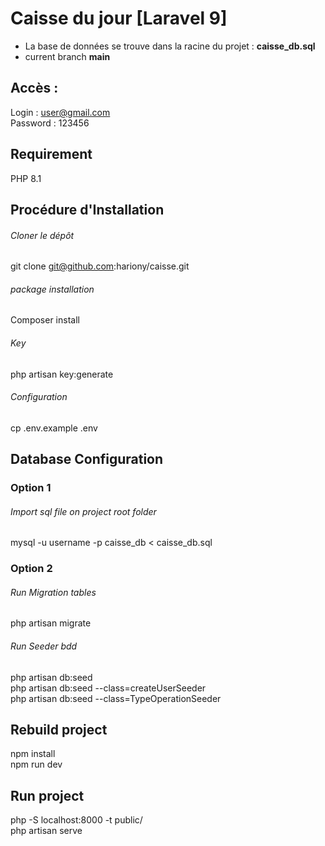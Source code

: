 # Caisse du jour [Laravel 9]
* La base de données se trouve dans la racine du projet : __caisse_db.sql__  
* current branch __main__  
## Accès :
Login : user@gmail.com  
Password : 123456  

## Requirement
PHP 8.1

## Procédure d'Installation

###### Cloner le dépôt
git clone git@github.com:hariony/caisse.git

###### package installation
Composer install
###### Key
php artisan key:generate
###### Configuration
cp .env.example .env
## Database Configuration
### Option 1

###### Import sql file on project root folder
mysql -u username -p caisse_db < caisse_db.sql

### Option 2

###### Run Migration tables
php artisan migrate
###### Run Seeder bdd
php artisan db:seed  
php artisan db:seed --class=createUserSeeder  
php artisan db:seed --class=TypeOperationSeeder  

## Rebuild project
npm install  
npm run dev  

## Run project
php -S localhost:8000 -t public/  
php artisan serve  